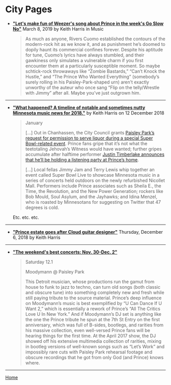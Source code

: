 
# City Pages

 - [**"Let's make fun of Weezer's song about Prince in the week's Go Slow No"**](http://www.citypages.com/music/lets-make-fun-of-weezers-song-about-prince-in-the-weeks-go-slow-no/506877321) March 8, 2019 by Keith Harris in Music
 
    > As much as anyone, Rivers Cuomo established the contours of the modern-rock hit as we know it, and as punishment he’s doomed to dopily haunt its commercial confines forever. Despite his aptitude for tune, Cuomo’s lyrics have always stumbled, and their gawkiness only simulates a vulnerable charm if you first encounter them at a particularly susceptible moment. So maybe schtick-rock throwaways like “Zombie Bastards,” “Can’t Knock the Hustle,” and “The Prince Who Wanted Everything” (somebody’s surely rolling in his Paisley-Park-shaped urn) aren’t exactly unworthy of the auteur who once sang “Flip on the telly/Wrestle with Jimmy” after all. Maybe you’ve just outgrown him.

-----

 - [**"What happened? A timeline of notable and sometimes nutty Minnesota music news for 2018."**](http://www.citypages.com/music/what-happened-a-timeline-of-notable-and-sometimes-nutty-minnesota-music-news-for-2018/502511921) by Keith Harris on 12 December 2018

    > January
    >
    > [...] Out in Chanhassen, the City Council grants [Paisley Park’s request for permission to serve liquor during a special Super Bowl-related event](http://citypages.com/music/chanhassen-oks-booze-at-princes-paisley-park-during-super-bowl/468469933). Prince fans gripe that it’s not what the teetotaling Jehovah’s Witness would have wanted; further gripes accumulate after halftime performer [Justin Timberlake announces that he’ll be holding a listening party at Prince’s home](http://citypages.com/music/prince-mocking-white-guy-justin-timberlake-to-hold-paisley-park-event/469275643).
    >
    > [...] Local fellas Jimmy Jam and Terry Lewis whip together an event called Super Bowl Live to showcase Minnesota music in a series of concerts held outdoors on the newly refurbished Nicollet Mall. Performers include Prince associates such as Sheila E., the Time, the Revolution, and the New Power Generation; rockers like Bob Mould, Soul Asylum, and the Jayhawks; and Idina Menzel, who is roasted by Minnesotans for suggesting on Twitter that 47 degrees is cold.
    
    Etc. etc. etc.

-----
    
 - [**"Prince estate goes after Cloud guitar designer"**](http://www.citypages.com/music/prince-estate-goes-after-cloud-guitar-designer/502027422) Thursday, December 6, 2018 by Keith Harris 

-----
 
 - [**"The weekend's best concerts: Nov. 30-Dec. 2"**](http://www.citypages.com/music/the-weekends-best-concerts-nov-30-dec-2/501601302)
 
    > Saturday 12.1
    >
    > Moodymann @ Paisley Park
    >
    > This Detroit musician, whose productions run the gamut from house to funk to jazz to techno, can turn old songs (both classic and obscure tune) into something completely new and fresh while still paying tribute to the source material. Prince’s deep influence on Moodymann’s music is best exemplified by “U Can Dance If U Want 2,” which is essentially a rework of Prince’s “All The Critics Love U In New York.” And if Moodymann’s DJ set is anything like the one the Prince tribute he spun at the 7th St Entry on the first anniversary, which was full of B-sides, bootlegs, and rarities from his massive collection, even well-versed Prince fans will be hearing things for the first time. At the April 2017 show, the DJ showed off his extensive multimedia collection of rarities, mixing in bootleg versions of well-known songs such as “Let’s Work” and impossibly rare cuts with Paisley Park rehearsal footage and obscure recordings that he got from only God (and Prince) knows where. 

-----

[Home](../)

    
